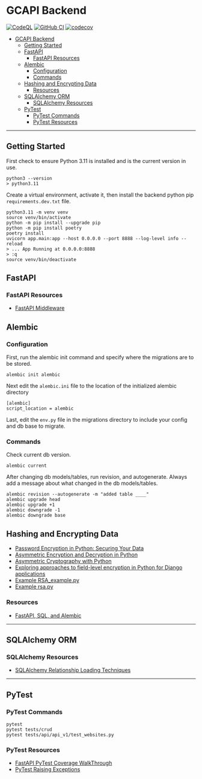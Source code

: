 # GCAPI Backend

[![CodeQL](https://github.com/joeygrable94/GCAPI-Backend/actions/workflows/codeql.yml/badge.svg)](https://github.com/joeygrable94/GCAPI-Backend/actions/workflows/codeql.yml) [![GitHub CI](https://github.com/joeygrable94/GCAPI-Backend/actions/workflows/ci.yml/badge.svg)](https://github.com/joeygrable94/GCAPI-Backend/actions/workflows/ci.yml) [![codecov](https://codecov.io/gh/joeygrable94/GCAPI-Backend/branch/main/graph/badge.svg?token=8FCB50574D)](https://codecov.io/gh/joeygrable94/GCAPI-Backend)

- [GCAPI Backend](#gcapi-backend)
  - [Getting Started](#getting-started)
  - [FastAPI](#fastapi)
    - [FastAPI Resources](#fastapi-resources)
  - [Alembic](#alembic)
    - [Configuration](#configuration)
    - [Commands](#commands)
  - [Hashing and Encrypting Data](#hashing-and-encrypting-data)
    - [Resources](#resources)
  - [SQLAlchemy ORM](#sqlalchemy-orm)
    - [SQLAlchemy Resources](#sqlalchemy-resources)
  - [PyTest](#pytest)
    - [PyTest Commands](#pytest-commands)
    - [PyTest Resources](#pytest-resources)

---

## Getting Started

First check to ensure Python 3.11 is installed and is the current version in use.

    python3 --version
    > python3.11

Create a virtual environment, activate it, then install the backend python pip `requirements.dev.txt` file.

    python3.11 -m venv venv
    source venv/bin/activate
    python -m pip install --upgrade pip
    python -m pip install poetry
    poetry install
    uvicorn app.main:app --host 0.0.0.0 --port 8888 --log-level info --reload
    > ... App Running at 0.0.0.0:8888
    > :q
    source venv/bin/deactivate

## FastAPI

### FastAPI Resources

- [FastAPI Middleware](https://fastapi.tiangolo.com/tutorial/middleware/)

## Alembic

### Configuration

First, run the alembic init command and specify where the migrations are to be stored.

    alembic init alembic

Next edit the `alembic.ini` file to the location of the initialized alembic directory

    [alembic]
    script_location = alembic

Last, edit the `env.py` file in the migrations directory to include your config and db base to migrate.

### Commands

Check current db version.

    alembic current

After changing db models/tables, run revision, and autogenerate.
Always add a message about what changed in the db models/tables.

    alembic revision --autogenerate -m "added table ____"
    alembic upgrade head
    alembic upgrade +1
    alembic downgrade -1
    alembic downgrade base

## Hashing and Encrypting Data

- [Password Encryption in Python: Securing Your Data](https://pagorun.medium.com/password-encryption-in-python-securing-your-data-9e0045e039e1)
- [Asymmetric Encryption and Decryption in Python](https://nitratine.net/blog/post/asymmetric-encryption-and-decryption-in-python/)
- [Asymmetric Cryptography with Python](https://medium.com/@ashiqgiga07/asymmetric-cryptography-with-python-5eed86772731)
- [Exploring approaches to field-level encryption in Python for Django applications](https://www.piiano.com/blog/field-level-encryption-in-python-for-django-applications)
- [Example RSA_example.py](https://gist.github.com/syedrakib/241b68f5aeaefd7ef8e2)
- [Example rsa.py](https://gist.github.com/edmhs/6afc542af8a20a619946c2c3b36df8f4)

### Resources

- [FastAPI, SQL, and Alembic](https://ahmed-nafies.medium.com/fastapi-with-sqlalchemy-postgresql-and-alembic-and-of-course-docker-f2b7411ee396)

---

## SQLAlchemy ORM

### SQLAlchemy Resources

- [SQLAlchemy Relationship Loading Techniques](https://docs.sqlalchemy.org/en/14/orm/loading_relationships.html)

---

## PyTest

### PyTest Commands

    pytest
    pytest tests/crud
    pytest tests/api/api_v1/test_websites.py

### PyTest Resources

- [FastAPI PyTest Coverage WalkThrough](https://www.azepug.az/posts/fastapi/ecommerce-fastapi-nuxtjs/ecommerce-pytest-user-auth-part1.html)
- [PyTest Raising Exceptions](https://docs.pytest.org/en/6.2.x/assert.html)
